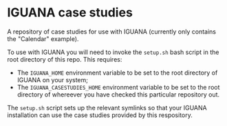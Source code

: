 # IGUANA case studies

A repository of case studies for use with IGUANA (currently only contains the "Calendar" example).

To use with IGUANA you will need to invoke the `setup.sh` bash script in the root directory of this repo. This requires:

* The `IGUANA_HOME` environment variable to be set to the root directory of IGUANA on your system;
* The `IGUANA_CASESTUDIES_HOME` environment variable to be set to the root directory of whereever you have checked this particular repository out. 

The `setup.sh` script sets up the relevant symlinks so that your IGUANA installation can use the case studies provided by this respository.

